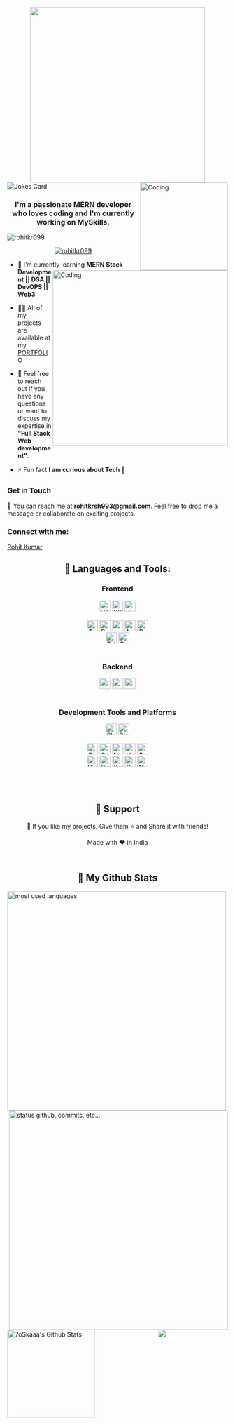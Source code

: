  <div align="center"><img width="400" src="https://readme-typing-svg.herokuapp.com?font=JetBrains+Mono&weight=600&size=30&duration=3000&color=32CD32&width=335&lines=Hi%2C+I'm+Rohit%F0%9F%91%8B;Let's+Connect!"/> </div>

<img align="right" alt="Coding" width="200" src="https://codebulletin.github.io/MyPortfolio/assets/gif/coding.3272fa9c861c718b769a..gif" />
<!-- <h1 align="center">Hi 👋, I'm Rohit Kumar</h1> -->


<!-- Markdown -->
<!-- HTML -->
<img align="center" src="https://readme-jokes.vercel.app/api" alt="Jokes Card" />
<h3 align="center">I'm a passionate MERN developer who loves coding and I'm currently working on MySkills.</h3>
<img align="right" alt="Coding" width="400" src="https://process.filestackapi.com/cache=expiry:max/resize=width:700/efbSR18hT5uRKuo0zoMA" />
<p align="left"> <img src="https://komarev.com/ghpvc/?username=rohitkr099&label=Profile%20views&color=0e75b6&style=flat" alt="rohitkr099" /> </p>

<p align="center"> <a href="https://github.com/ryo-ma/github-profile-trophy"><img src="https://github-profile-trophy.vercel.app/?username=rohitkr099&theme=monokai&column=3&margin-w=15&margin-h=15" alt="rohitkr099" /></a> </p>


- 🌱 I’m currently learning **MERN Stack Development || DSA || DevOPS || Web3**

- 👨‍💻 All of my projects are available at my [PORTFOLIO](https://rohitkr099.github.io/My-Portfolio-Website/) 

- 💬 Feel free to reach out if you have any questions or want to discuss my expertise in **"Full Stack Web development".**

- ⚡ Fun fact **I am curious about Tech 🙂**

### Get in Touch
📧 You can reach me at **rohitkrsh993@gmail.com**. Feel free to drop me a message or collaborate on exciting projects.


<!-- ### My Experience
📄 Learn more about my professional journey by viewing my [resume](https://drive.google.com/file/d/). -->

<h3 align="left">Connect with me:</h3>
<p align="center">

<div class="badge-base LI-profile-badge" data-locale="en_US" data-size="medium" data-theme="dark" data-type="VERTICAL" data-vanity="rohit-kumar-497074225" data-version="v1"><a class="badge-base__link LI-simple-link" href="https://in.linkedin.com/in/rohit-kumar-497074225?trk=profile-badge">Rohit Kumar</a></div>

</p>

<h2 align="center">🚀 Languages and Tools:</h2>
<div align="center">
<div align="center"><h3 align="center">Frontend</h3>
<img src="https://img.shields.io/badge/HTML5-E34F26?logo=html5&logoColor=white" alt="HTML5 logo" title="HTML5" height="25" />
<img src="https://img.shields.io/badge/CSS3-1572B6?logo=css3&logoColor=white" alt="CSS3 logo" title="CSS3" height="25" />
<img src="https://img.shields.io/badge/JavaScript-F7DF1E?logo=javascript&logoColor=black" alt="JavaScript logo" title="JavaScript" height="25" />
<br/>
<br/>
<img src="https://img.shields.io/badge/TypeScript-007ACC?logo=typescript&logoColor=white" alt="TypeScript logo" title="TypeScript" height="25" />
<img src="https://img.shields.io/badge/React-61DAFB?logo=react&logoColor=black" alt="React Native logo" title="React" height="25" />
<img src="https://img.shields.io/badge/React_Router-E34F26?logo=react-router&logoColor=white" alt="react logo" title="React Router" height="25" />
<img src="https://img.shields.io/badge/Axios-764ABC?logo=axios&logoColor=white" alt="Axios logo" title="Axios" height="25" />
<img src="https://img.shields.io/badge/Redux-764ABC?logo=redux&logoColor=white" alt="Redux logo" title="Redux" height="25" />
<br/>
<img src="https://img.shields.io/badge/Tailwind_CSS-38B2AC?logo=tailwind-css&logoColor=white" alt="Tailwind CSS logo" title="Tailwind CSS" height="25" />
<img src="https://img.shields.io/badge/bootstrap-7952B3?logo=bootstrap&logoColor=white" alt="React  logo" title="React" height="25" />


</div>
 <br/>
<div align="center"><h3 align="center">Backend</h3> 
<img src="https://img.shields.io/badge/Node.js-339933?logo=node.js&logoColor=white" alt="node.js  logo" title="Node.js" height="25" />
<img src="https://img.shields.io/badge/Express.js-000000?logo=express&logoColor=white" alt="node.js  logo" title="Node.js" height="25" />
<img src="https://img.shields.io/badge/MongoDB-47A248?logo=mongodb&logoColor=white" alt="mongo DB  logo" title="Node.js" height="25" />
</div>
<br/>
  <div align="center">
   <h3 align="center">Development Tools and Platforms</h3>
   <img src="https://img.shields.io/badge/Slack-4A154B?logo=slack&logoColor=white" alt="Slack logo" title="Slack" height="25" />
   <img src="https://img.shields.io/badge/Discord-5865F2?logo=discord&logoColor=white" alt="Discord logo" title="Discord" height="25" />
<br/>
   <br/>
  <img src="https://img.shields.io/badge/Postman-E34F26?logo=postman&logoColor=white" alt="Postman logo" title="Postman" height="25" />
  <img src="https://img.shields.io/badge/GitHub-000000?logo=github&logoColor=white" alt="GitHub logo" title="GitHub" height="25" />
  <img src="https://img.shields.io/badge/Netlify-00C7B7?logo=netlify&logoColor=white" alt="Netlify logo" title="Netlify" height="25" />
  <img src="https://img.shields.io/badge/Vercel-000000?logo=vercel&logoColor=white" alt="Vercel logo" title="Vercel" height="25" />
  <img src="https://img.shields.io/badge/Render-1A3D59?logo=render&logoColor=white" alt="Render logo" title="Render" height="25" />
   <br/> 
  <img src="https://img.shields.io/badge/VS_Code-007ACC?logo=visual-studio-code&logoColor=white" alt="Visual Studio Code logo" title="Visual Studio Code" height="25" />
  <img src="https://img.shields.io/badge/Codepen-282C34?logo=codepen&logoColor=white" alt="Codepen logo" title="Codepen" height="25" />
  <img src="https://img.shields.io/badge/Replit-282C34?logo=replit&logoColor=white" alt="Replit logo" title="Replit" height="25" />
  <img src="https://img.shields.io/badge/CodeSandbox-000000?logo=codesandbox&logoColor=white" alt="CodeSandbox logo" title="CodeSandbox" height="25" />
  <img src="https://img.shields.io/badge/Notion-000000?logo=notion&logoColor=white" alt="Notion logo" title="Notion" height="25" />
   <br/>
<br/>
 </div>
</div>
<br/>

<!-- <h2  align="center"> 💻 My Projects 💻</h2>
<div align= "center"  display="flex" >
<a target="_blank" href="https://rohitkr099.github.io/Tic-Tac-Toe/"> 
  <img style="width: 50%; height: auto; cursor: pointer" src="https://drive.google.com/file/d/1H59RtzC2Rpo78zocOw9egwiV8QgoTRc5/view?usp=sharing" alt="food" />
  </a>
 </div> -->
 </br>
 <div>
<h2 align="center">🤝 Support</h2>
<p align="center">💙 If you like my projects, Give them ⭐ and Share it with friends!</p>
</p>
<p align="center">Made with ❤️ in India</p>
 </br>
<h2 align="center">🗽 My Github Stats</h2>
<div>
<img align="left" alt="most used languages" width="500px" src="https://github-readme-stats.vercel.app/api/top-langs/?username=rohitkr099&count_private=true&theme=algolia&bg_color=0,000000,130F40&layout=compact&border_radius=8&langs_count=20&hide=hack,swift,kotlin,objective-c"/>
</br>
</br>
 <img alt="status github, commits, etc..." width="500px" align="right" src="https://github-readme-streak-stats.herokuapp.com/?user=rohitkr099&count_private=true&show_icons=true&custom_title=Github&theme=algolia&bg_color=0,000000,130F40&layout=compact&border_radius=8" />
</br>
</br>
  <img alt="7oSkaaa's Github Stats" align="left" src="https://github-readme-stats.vercel.app/api?username=rohitkr099&show_icons=true&count_private=true&theme=algolia&bg_color=0,000000,130F40&layout=compact&border_radius=10" height="200px"/>
</br>
</div>
<p align="center">
  <img src="https://capsule-render.vercel.app/api?type=waving&color=gradient&height=150&width=100%&section=footer"/>
</p>

